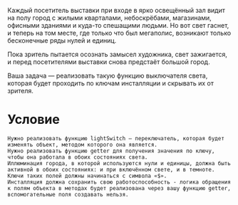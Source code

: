Каждый посетитель выставки при входе в ярко освещённый зал видит на полу город с жилыми кварталами, небоскрёбами, магазинами, офисными зданиями и куда-то спешащими людьми. Но вот свет гаснет, и теперь на том месте, где только что был мегаполис, возникают только бесконечные ряды нулей и единиц.

Пока зритель пытается осознать замысел художника, свет зажигается, и перед посетителями выставки снова предстаёт большой город.

Ваша задача — реализовать такую функцию выключателя света, которая будет проходить по ключам инсталляции и скрывать их от зрителя.

# Условие

    Нужно реализовать функцию lightSwitch — переключатель, которая будет изменять объект, методом которого она является.
    Нужно реализовать функцию getter для получения значения по ключу, чтобы она работала в обоих состояниях света.
    Иллюминация города, в которой используются нули и единицы, должна быть активной в обоих состояниях: и при включённом свете, и в темноте. Ключи таких полей должны начинаться с символа «$».
    Инсталляция должна сохранить свою работоспособность - логика обращения к полям объекта в методах будет реализована через вашу функцию getter, вспомогательные поля создавать нельзя.
